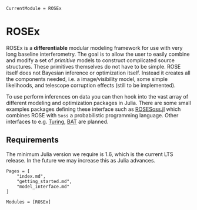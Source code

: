 ```@meta
CurrentModule = ROSEx
```

# ROSEx

ROSEx is a **differentiable** modular modeling framework for use with very long baseline interferometry.
The goal is to allow the user to easily combine and modify a set of *primitive* models
to construct complicated source structures. These primitives themselves do not have to 
be simple. ROSE itself does not Bayesian inference or optimization itself. Instead it
creates all the components needed, i.e. a image/visibility model, some simple likelihoods, and telescope corruption effects (still to be implemented).

To use perform inferences on data you can then hook into the vast array of different 
modeling and optimization packages in Julia. There are some small examples packages
defining these interface such as [ROSESoss.jl](https://github.com/ptiede/ROSESoss.jl) 
which combines ROSE with `Soss` a probabilistic programming language. Other interfaces
to e.g. [Turing](https://turing.ml/stable/), [BAT](https://github.com/bat/BAT.jl) are 
planned.

## Requirements

The minimum Julia version we require is 1.6, which is the current LTS release. In the 
future we may increase this as Julia advances.

```@contents
Pages = [
    "index.md",
    "getting_started.md",
    "model_interface.md"
]
```

```@autodocs
Modules = [ROSEx]
```
